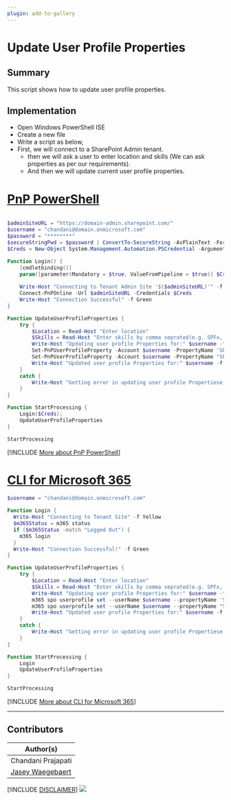 ```yaml
---
plugin: add-to-gallery
---
```


# Update User Profile Properties

## Summary

This script shows how to update user profile properties.

## Implementation

- Open Windows PowerShell ISE
- Create a new file
- Write a script as below,
- First, we will connect to a SharePoint Admin tenant.
	- then we will ask a user to enter location and skills (We can ask properties as per our requirements).
    - And then we will update current user profile properties.
 
# [PnP PowerShell](#tab/pnpps)
```powershell

$adminSiteURL = "https://domain-admin.sharepoint.com/"
$username = "chandani@domain.onmicrosoft.com"
$password = "********"
$secureStringPwd = $password | ConvertTo-SecureString -AsPlainText -Force 
$Creds = New-Object System.Management.Automation.PSCredential -ArgumentList $username, $secureStringPwd

Function Login() {
    [cmdletbinding()]
    param([parameter(Mandatory = $true, ValueFromPipeline = $true)] $Creds)
     
    Write-Host "Connecting to Tenant Admin Site '$($adminSiteURL)'" -f Yellow   
    Connect-PnPOnline -Url $adminSiteURL -Credentials $Creds
    Write-Host "Connection Successful" -f Green 
}

Function UpdateUserProfileProperties {
    try {
        $Location = Read-Host "Enter location" 
        $Skills = Read-Host "Enter skills by comma seprated(e.g. SPFx, PS)"          
        Write-Host "Updating user profile Properties for:" $username -f Yellow        
        Set-PnPUserProfileProperty -Account $username -PropertyName 'SPS-Location' -Value $Location 
        Set-PnPUserProfileProperty -Account $username -PropertyName "SPS-Skills" -Value $Skills       
        Write-Host "Updated user profile Properties for:" $username -f Green 
    }
    catch {
        Write-Host "Getting error in updating user profile Propertiese:" $_.Exception.Message -ForegroundColor Red                 
    }  
}

Function StartProcessing {
    Login($Creds);
    UpdateUserProfileProperties
}

StartProcessing

```
[!INCLUDE [More about PnP PowerShell](../../docfx/includes/MORE-PNPPS.md)]

# [CLI for Microsoft 365](#tab/cli-m365-ps)
```powershell
$username = "chandani@domain.onmicrosoft.com"

Function Login {
  Write-Host "Connecting to Tenant Site" -f Yellow   
  $m365Status = m365 status
  if ($m365Status -match "Logged Out") {
    m365 login
  }
  Write-Host "Connection Successful!" -f Green 
}

Function UpdateUserProfileProperties {
    try {
        $Location = Read-Host "Enter location" 
        $Skills = Read-Host "Enter skills by comma seprated(e.g. SPFx, PS)"          
        Write-Host "Updating user profile Properties for:" $username -f Yellow        
        m365 spo userprofile set --userName $username --propertyName 'SPS-Location' --propertyValue $Location 
        m365 spo userprofile set --userName $username --propertyName "SPS-Skills" --propertyValue $Skills       
        Write-Host "Updated user profile Properties for:" $username -f Green 
    }
    catch {
        Write-Host "Getting error in updating user profile Propertiese:" $_.Exception.Message -ForegroundColor Red                 
    }  
}

Function StartProcessing {
    Login
    UpdateUserProfileProperties
}

StartProcessing
```
[!INCLUDE [More about CLI for Microsoft 365](../../docfx/includes/MORE-CLIM365.md)]
***

## Contributors

| Author(s) |
|-----------|
| Chandani Prajapati |
| [Jasey Waegebaert](https://github.com/Jwaegebaert) |

[!INCLUDE [DISCLAIMER](../../docfx/includes/DISCLAIMER.md)]
<img src="https://m365-visitor-stats.azurewebsites.net/script-samples/scripts/spo-update-user-profile-properties" aria-hidden="true" />
